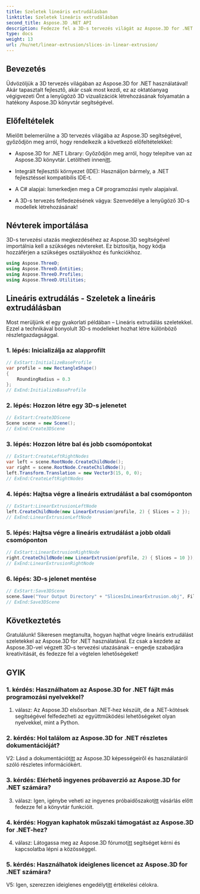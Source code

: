 ```yaml
---
title: Szeletek lineáris extrudálásban
linktitle: Szeletek lineáris extrudálásban
second_title: Aspose.3D .NET API
description: Fedezze fel a 3D-s tervezés világát az Aspose.3D for .NET segítségével. Készítsen lenyűgöző modelleket lineáris extrudálási oktatóanyagunk segítségével.
type: docs
weight: 13
url: /hu/net/linear-extrusion/slices-in-linear-extrusion/
---
```

## Bevezetés

Üdvözöljük a 3D tervezés világában az Aspose.3D for .NET használatával! Akár tapasztalt fejlesztő, akár csak most kezdi, ez az oktatóanyag végigvezeti Önt a lenyűgöző 3D vizualizációk létrehozásának folyamatán a hatékony Aspose.3D könyvtár segítségével.

## Előfeltételek

Mielőtt belemerülne a 3D tervezés világába az Aspose.3D segítségével, győződjön meg arról, hogy rendelkezik a következő előfeltételekkel:

-  Aspose.3D for .NET Library: Győződjön meg arról, hogy telepítve van az Aspose.3D könyvtár. Letöltheti innen[itt](https://releases.aspose.com/3d/net/).

- Integrált fejlesztői környezet (IDE): Használjon bármely, a .NET fejlesztéssel kompatibilis IDE-t.

- A C# alapjai: Ismerkedjen meg a C# programozási nyelv alapjaival.

- A 3D-s tervezés felfedezésének vágya: Szenvedélye a lenyűgöző 3D-s modellek létrehozásának!

## Névterek importálása

3D-s tervezési utazás megkezdéséhez az Aspose.3D segítségével importálnia kell a szükséges névtereket. Ez biztosítja, hogy kódja hozzáférjen a szükséges osztályokhoz és funkciókhoz.

```csharp
using Aspose.ThreeD;
using Aspose.ThreeD.Entities;
using Aspose.ThreeD.Profiles;
using Aspose.ThreeD.Utilities;
```

## Lineáris extrudálás - Szeletek a lineáris extrudálásban

Most merüljünk el egy gyakorlati példában – Lineáris extrudálás szeletekkel. Ezzel a technikával bonyolult 3D-s modelleket hozhat létre különböző részletgazdagsággal.

### 1. lépés: Inicializálja az alapprofilt

```csharp
// ExStart:InitializeBaseProfile
var profile = new RectangleShape()
{
    RoundingRadius = 0.3
};
// ExEnd:InitializeBaseProfile
```

### 2. lépés: Hozzon létre egy 3D-s jelenetet

```csharp
// ExStart:Create3DScene
Scene scene = new Scene();
// ExEnd:Create3DScene
```

### 3. lépés: Hozzon létre bal és jobb csomópontokat

```csharp
// ExStart:CreateLeftRightNodes
var left = scene.RootNode.CreateChildNode();
var right = scene.RootNode.CreateChildNode();
left.Transform.Translation = new Vector3(15, 0, 0);
// ExEnd:CreateLeftRightNodes
```

### 4. lépés: Hajtsa végre a lineáris extrudálást a bal csomóponton

```csharp
// ExStart:LinearExtrusionLeftNode
left.CreateChildNode(new LinearExtrusion(profile, 2) { Slices = 2 });
// ExEnd:LinearExtrusionLeftNode
```

### 5. lépés: Hajtsa végre a lineáris extrudálást a jobb oldali csomóponton

```csharp
// ExStart:LinearExtrusionRightNode
right.CreateChildNode(new LinearExtrusion(profile, 2) { Slices = 10 });
// ExEnd:LinearExtrusionRightNode
```

### 6. lépés: 3D-s jelenet mentése

```csharp
// ExStart:Save3DScene
scene.Save("Your Output Directory" + "SlicesInLinearExtrusion.obj", FileFormat.WavefrontOBJ);
// ExEnd:Save3DScene
```

## Következtetés

Gratulálunk! Sikeresen megtanulta, hogyan hajthat végre lineáris extrudálást szeletekkel az Aspose.3D for .NET használatával. Ez csak a kezdete az Aspose.3D-vel végzett 3D-s tervezési utazásának – engedje szabadjára kreativitását, és fedezze fel a végtelen lehetőségeket!

## GYIK

### 1. kérdés: Használhatom az Aspose.3D for .NET fájlt más programozási nyelvekkel?

1. válasz: Az Aspose.3D elsősorban .NET-hez készült, de a .NET-kötések segítségével felfedezheti az együttműködési lehetőségeket olyan nyelvekkel, mint a Python.

### 2. kérdés: Hol találom az Aspose.3D for .NET részletes dokumentációját?

 V2: Lásd a dokumentációt[itt](https://reference.aspose.com/3d/net/) az Aspose.3D képességeiről és használatáról szóló részletes információkért.

### 3. kérdés: Elérhető ingyenes próbaverzió az Aspose.3D for .NET számára?

 3. válasz: Igen, igénybe veheti az ingyenes próbaidőszakot[itt](https://releases.aspose.com/) vásárlás előtt fedezze fel a könyvtár funkcióit.

### 4. kérdés: Hogyan kaphatok műszaki támogatást az Aspose.3D for .NET-hez?

 4. válasz: Látogassa meg az Aspose.3D fórumot[itt](https://forum.aspose.com/c/3d/18) segítséget kérni és kapcsolatba lépni a közösséggel.

### 5. kérdés: Használhatok ideiglenes licencet az Aspose.3D for .NET számára?

 V5: Igen, szerezzen ideiglenes engedélyt[itt](https://purchase.aspose.com/temporary-license/) értékelési célokra.